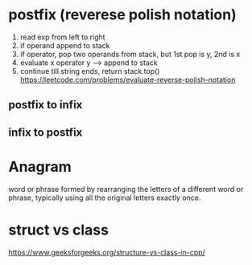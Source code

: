# postfix (reverese polish notation)
1. read exp from left to right
2. if operand append to stack
3. if operator, pop two operands from stack, but 1st pop is y, 2nd is x
4. evaluate x operator y --> append to stack
5. continue till string ends, return stack.top()
https://leetcode.com/problems/evaluate-reverse-polish-notation
## postfix to infix
## infix to postfix
# Anagram
word or phrase formed by rearranging the letters of a different word or phrase, typically using all the original letters exactly once.
# struct vs class
https://www.geeksforgeeks.org/structure-vs-class-in-cpp/
